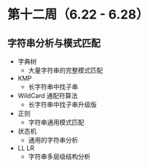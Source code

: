 # 第十二周（6.22 - 6.28）

## 字符串分析与模式匹配

+ 字典树
  - 大量字符串的完整模式匹配
+ KMP
  - 长字符串中找子串
+ WildCard 通配符算法
  - 长字符串中找子串升级版
+ 正则
  - 字符串通用模式匹配
+ 状态机
  - 通用的字符串分析
+ LL LR
  - 字符串多层级结构分析